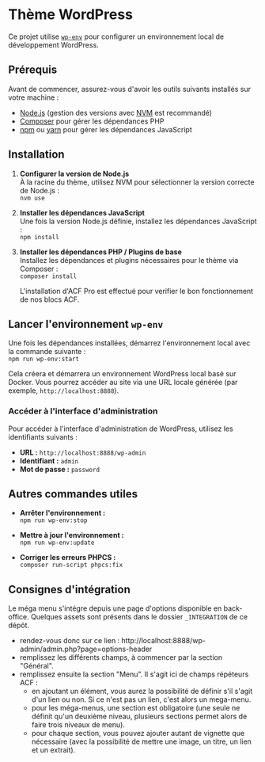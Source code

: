 # Thème WordPress

Ce projet utilise [`wp-env`](https://developer.wordpress.org/block-editor/reference-guides/packages/packages-env/) pour configurer un environnement local de développement WordPress.

## Prérequis

Avant de commencer, assurez-vous d'avoir les outils suivants installés sur votre machine :

- [Node.js](https://nodejs.org/) (gestion des versions avec [NVM](https://github.com/nvm-sh/nvm) est recommandé)
- [Composer](https://getcomposer.org/) pour gérer les dépendances PHP
- [npm](https://www.npmjs.com/) ou [yarn](https://yarnpkg.com/) pour gérer les dépendances JavaScript

## Installation

1. **Configurer la version de Node.js**  
   À la racine du thème, utilisez NVM pour sélectionner la version correcte de Node.js :  
   `nvm use`

2. **Installer les dépendances JavaScript**  
   Une fois la version Node.js définie, installez les dépendances JavaScript :  
   `npm install`

3. **Installer les dépendances PHP / Plugins de base**  
   Installez les dépendances et plugins nécessaires pour le thème via Composer :  
   `composer install`

   L'installation d'ACF Pro est effectué pour verifier le bon fonctionnement de nos blocs ACF.

## Lancer l'environnement `wp-env`

Une fois les dépendances installées, démarrez l'environnement local avec la commande suivante :  
`npm run wp-env:start`

Cela créera et démarrera un environnement WordPress local basé sur Docker. Vous pourrez accéder au site via une URL locale générée (par exemple, `http://localhost:8888`).

### Accéder à l'interface d'administration

Pour accéder à l'interface d'administration de WordPress, utilisez les identifiants suivants :

- **URL :** `http://localhost:8888/wp-admin`
- **Identifiant :** `admin`
- **Mot de passe :** `password`

## Autres commandes utiles

- **Arrêter l'environnement :**  
  `npm run wp-env:stop`

- **Mettre à jour l'environnement :**  
  `npm run wp-env:update`

- **Corriger les erreurs PHPCS :**  
  `composer run-script phpcs:fix`

## Consignes d'intégration

Le méga menu s'intégre depuis une page d'options disponible en back-office. Quelques assets sont présents dans le dossier `_INTEGRATION` de ce dépôt.

- rendez-vous donc sur ce lien : http://localhost:8888/wp-admin/admin.php?page=options-header
- remplissez les différents champs, à commencer par la section "Général".
- remplissez ensuite la section "Menu". Il s'agit ici de champs répéteurs ACF :
  - en ajoutant un élément, vous aurez la possibilité de définir s'il s'agit d'un lien ou non. Si ce n'est pas un lien, c'est alors un mega-menu.
  - pour les méga-menus, une section est obligatoire (une seule ne définit qu'un deuxième niveau, plusieurs sections permet alors de faire trois niveaux de menu).
  - pour chaque section, vous pouvez ajouter autant de vignette que nécessaire (avec la possibilité de mettre une image, un titre, un lien et un extrait).
